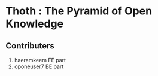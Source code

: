 # Thoth : The Pyramid of Open Knowledge  

## Contributers
1. haeramkeem   FE part
2. oponeuser7   BE part